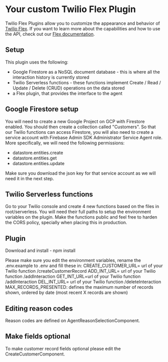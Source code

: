 # Your custom Twilio Flex Plugin

Twilio Flex Plugins allow you to customize the appearance and behavior of [Twilio Flex](https://www.twilio.com/flex). If you want to learn more about the capabilities and how to use the API, check out our [Flex documentation](https://www.twilio.com/docs/flex).

## Setup

This plugin uses the following:
- Google Firestore as a NoSQL document database - this is where all the interaction history is currently stored
- Twilio Serverless functions - these functions implement Create / Read / Update / Delete (CRUD) operations on the data stored
- a Flex plugin, that provides the interface to the agent

## Google Firestore setup

You will need to create a new Google Project on GCP with Firestore enabled. You should then create a collection called "Customers". So that our Twilio functions can access Firestore, you will also need to create a service account with Firebase Admin SDK Administrator Service Agent role. More specifically, we will need the following permissions:
- datastore.entities.create
- datastore.entities.get
- datastore.entities.update

Make sure you download the json key for that service account as we will need it in the next step.

## Twilio Serverless functions

Go to your Twilio console and create 4 new functions based on the files in root/serverless. You will need their full paths to setup the environment variables on the plugin. Make the functions public and feel free to harden the CORS policy, specially when placing this in production.

## Plugin

Download and install - npm install

Please make sure you edit the environment variables, rename the .env.example to .env and fill these in:
CREATE_CUSTOMER_URL= url of your Twilio function /createCustomerRecord
ADD_INT_URL= url of your Twilio function /addInteraction
GET_INT_URL=url of your Twilio function /addInteraction
DEL_INT_URL= url of your Twilio function /deleteInteraction
MAX_RECORDS_PRESENTED: defines the maximum number of records shown, ordered by date (most recent X records are shown)

## Editing reason codes 

Reason codes are defined on AgentReasonSelectionComponent.

## Make fields optional

To make customer record fields optional please edit the CreateCustomerComponent.

